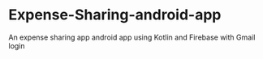 # Expense-Sharing-android-app
An expense sharing app android app using Kotlin and Firebase with Gmail login
